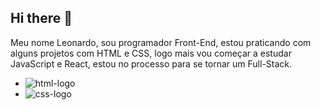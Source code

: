 ## Hi there 👋
Meu nome Leonardo, sou programador Front-End, estou praticando com alguns projetos com HTML e CSS, logo mais vou começar a estudar JavaScript e React, estou no processo para se tornar um Full-Stack.
<br>
 - <img src="https://img.shields.io/badge/HTML5-E34F26?style=for-the-badge&logo=html5&logoColor=white" alt="html-logo" /> 
 - <img src="https://img.shields.io/badge/CSS-239120?&style=for-the-badge&logo=css3&logoColor=white" alt="css-logo" />
